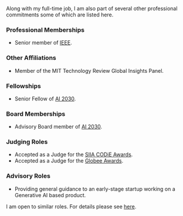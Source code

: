 Along with my full-time job, I am also part of several other professional commitments some of which are listed here.

### Professional Memberships

- Senior member of [IEEE](https://www.ieee.org).

### Other Affiliations

- Member of the MIT Technology Review Global Insights Panel.

### Fellowships

- Senior Fellow of [AI 2030](https://www.ai2030.org/).

### Board Memberships

- Advisory Board member of [AI 2030](https://www.ai2030.org/).

### Judging Roles

- Accepted as a Judge for the [SIIA CODiE Awards](https://siia.net/codie/).
- Accepted as a Judge for the [Globee Awards](https://globeeawards.com).

### Advisory Roles

- Providing general guidance to an early-stage startup working on a Generative AI based product.

I am open to similar roles. For details please see [here](/about/services/).
